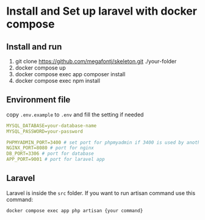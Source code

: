 # Install and Set up laravel with docker compose

## Install and run
1. git clone https://github.com/megafontj/skeleton.git ./your-folder
2. docker compose up
3. docker compose exec app composer install
4. docker compose exec npm install

## Environment file
copy `.env.example` to `.env` and fill the setting if needed

```yaml
MYSQL_DATABASE=your-database-name
MYSQL_PASSWORD=your-password

PHPMYADMIN_PORT=3400 # set port for phpmyadmin if 3400 is used by another app
NGINX_PORT=8080 # port for nginx
DB_PORT=3306 # port for database
APP_PORT=9001 # port for laravel app 
```

## Laravel
Laravel is inside the `src` folder. If you want to run artisan command use this command:

`docker compose exec app php artisan {your command}`